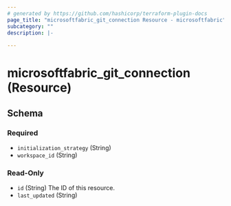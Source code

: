 ```yaml
---
# generated by https://github.com/hashicorp/terraform-plugin-docs
page_title: "microsoftfabric_git_connection Resource - microsoftfabric"
subcategory: ""
description: |-
  
---
```


# microsoftfabric_git_connection (Resource)





<!-- schema generated by tfplugindocs -->
## Schema

### Required

- `initialization_strategy` (String)
- `workspace_id` (String)

### Read-Only

- `id` (String) The ID of this resource.
- `last_updated` (String)
